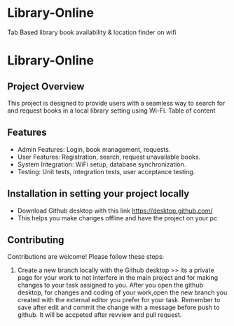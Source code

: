 # Library-Online
Tab Based library book availability &amp; location finder on wifi
# Library-Online
## Project Overview
This project is designed to provide users with a seamless way to search for and request books in a local library setting using Wi-Fi.
Table of content 
## Features
- Admin Features: Login, book management, requests.
- User Features: Registration, search, request unavailable books.
- System Integration: WiFi setup, database synchronization.
- Testing: Unit tests, integration tests, user acceptance testing.
## Installation in setting your project locally
* Download Github desktop with this link  https://desktop.github.com/
* This helps you make changes offline and have the project on your pc
## Contributing
Contributions are welcome! Please follow these steps:
1. Create a new branch locally with the Github desktop >> its a private page for your work to not interfere in the main project and for making changes to your task assigned to you.
After you open the github desktop, for changes and coding of your work,open the new branch you created with the external editor you prefer for your task. Remember to save after edit and commit the change with a message before push to github. 
 It will be accpeted after revview and pull request. 

